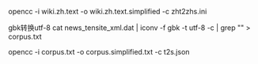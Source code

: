 

opencc -i wiki.zh.text -o wiki.zh.text.simplified -c zht2zhs.ini


<!-- iconv -f gbk -t utf-8 news_sohusite_xml.dat -o news_sohusite_xml.utf-8.dat -->
gbk转换utf-8
cat news_tensite_xml.dat | iconv -f gbk -t utf-8 -c | grep "<content>"  > corpus.txt 



opencc -i corpus.txt  -o corpus.simplified.txt -c t2s.json